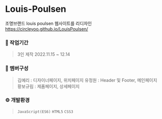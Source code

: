 # Louis-Poulsen

조명브랜드 louis poulsen 웹사이트를 리디자인
<https://circleyoo.github.io/LouisPoulsen/>


### 💼 작업기간
> 3인 제작
  2022.11.15 ~ 12.14

### 🤝 멤버구성
> 김예리 : 디자이너페이지, 위치페이지
  유정원 : Header 및 Footer, 메인페이지
  황보규림 : 제품페이지, 상세페이지

### ⚙ 개발환경
> `JavaScript(ES6)`
  `HTML5`
  `CSS3`
